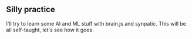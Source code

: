 ## Silly practice

I'll try to learn some AI and ML stuff with brain.js and synpatic.
This will be all self-taught, let's see how it goes